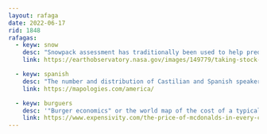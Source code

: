 ```yaml
---
layout: rafaga
date: 2022-06-17
rid: 1848
rafagas:
  - keyw: snow
    desc: "Snowpack assessment has traditionally been used to help predict thaw flows, reservoir storage levels, and potential forest fire conditions for the rest of the year"
    link: https://earthobservatory.nasa.gov/images/149779/taking-stock-of-rocky-mountain-snowpack

  - keyw: spanish
    desc: "The number and distribution of Castilian and Spanish speakers and how Spain is now only the 4th country in the list in absolute numbers"
    link: https://mapologies.com/america/

  - keyw: burguers
    desc: '"Burger economics" or the world map of the cost of a typical meal (big burger, big french fries and cola drink) calculated on the basis of the average income, according to data from the World Bank, in each country'
    link: https://www.expensivity.com/the-price-of-mcdonalds-in-every-country/
---
```

